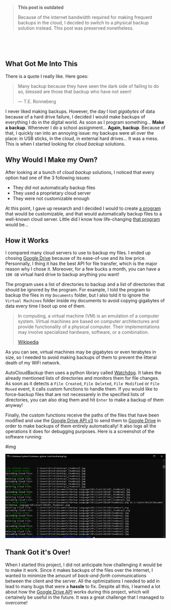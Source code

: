 > **This post is outdated**
>
> Because of the internet bandwidth required for making frequent backups in the cloud, I decided to switch to a physical backup solution instead. This post was preserved nonetheless.

&nbsp;

&nbsp;

## What Got Me Into This

There is a quote I really like. Here goes:

> Many backup because they have seen the dark side of failing to do so, blessed are those that backup who have not seen!
>
> &#8212; T.E. Ronneberg

I never liked making backups. However, the day I lost _gigabytes_ of data because of a hard drive failure, I decided I would make backups of everything I do in the digital world. As soon as I program something... **Make a backup**. Whenever I do a school assignment... **Again, backup**. Because of that, I quickly ran into an annoying issue: my backups were all over the place: in USB sticks, in the cloud, in external hard drives... It was a mess. This is when I started looking for _cloud backup_ solutions.

## Why Would I Make my Own?

After looking at a bunch of _cloud backup_ solutions, I noticed that every option had one of the 3 following issues:

- They did not automatically backup files
- They used a proprietary cloud server
- They were not customizable enough

At this point, I gave up research and I decided I would to create [a program](./lol.html) that would be customizable, and that would automatically backup files to a well-known cloud server. Little did I know how life-changing [that program](./lol.html) would be...

## How it Works

I compared many cloud servers to use to backup my files. I ended up chosing [Google Drive](https://www.google.com/drive/) because of its ease-of-use and its low price. Personnally, I thing it has the best API for file transfer, which is the major reason why I chose it. Moreover, for a few bucks a month, you can have a `100 GB` virtual hard drive to backup anything you want!

The program uses a list of directories to backup and a list of directories that should be ignored by the program. For example, I told the program to backup the files in my `Documents` folder, but I also told it to ignore the `Virtual Machines` folder inside my documents to avoid copying gigabytes of data every time I boot up one of them.

> In computing, a virtual machine (VM) is an emulation of a computer system. Virtual machines are based on computer architectures and provide functionality of a physical computer. Their implementations may involve specialized hardware, software, or a combination.
>
> [Wikipedia](https://en.wikipedia.org/wiki/Virtual_machine)

As you can see, virtual machines may be gigabytes or even terabytes in size, so I needed to avoid making backups of them to prevent the litteral death of my WiFi network.

AutoCloudBackup then uses a python library called [Watchdog](https://pypi.org/project/watchdog/). It takes the already mentioned lists of directories and monitors them for file changes. As soon as it detects a `File Created`, `File Deleted`, `File Modified` or `File Moved` event, it calls custom functions to handle them. If you would like to force-backup files that are not necessarely in the specified lists of directories, you can also drag them and hit `Enter` to make a backup of them anyway!

Finally, the custom functions receive the paths of the files that have been modified and use the [Google Drive API v3](https://developers.google.com/drive/api/v3/about-sdk) to send them to [Google Drive](https://www.google.com/drive/) in order to make backups of them entirely automatically! It also logs all the operations it does for debugging purposes. Here is a screenshot of the software running:

#img

![autocloudbackup running in the terminal](./screenshot.jpg)

## Thank Got it's Over!

When I started this project, I did not anticipate how challenging it would be to make it work. Since it makes backups of the files over the internet, I wanted to minimize the amount of _back-and-forth_ communications between the client and the server. All the optimizations I needed to add in lead to many bugs that were a **hassle** to fix. Despite all this, I learned a lot about how the [Google Drive API](https://developers.google.com/drive/api/v3/about-sdk) works during this project, which will certainely be useful in the future. It was a great challenge that I managed to overcome!
